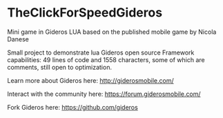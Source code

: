 # TheClickForSpeedGideros
Mini game in Gideros LUA based on the published mobile game by Nicola Danese

Small project to demonstrate lua Gideros open source Framework capabilities: 
 49 lines of code and 1558 characters, some of which are comments, still open to optimization. 

Learn more about Gideros here: 
http://giderosmobile.com/

Interact with the community here:
https://forum.giderosmobile.com/

Fork Gideros here: 
https://github.com/gideros
